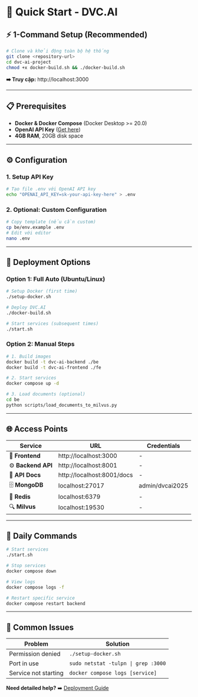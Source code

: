 # 🚀 Quick Start - DVC.AI

## ⚡ **1-Command Setup (Recommended)**

```bash
# Clone và khởi động toàn bộ hệ thống
git clone <repository-url>
cd dvc-ai-project
chmod +x docker-build.sh && ./docker-build.sh
```

**➡️ Truy cập:** http://localhost:3000

---

## 📋 **Prerequisites**

- **Docker & Docker Compose** (Docker Desktop >= 20.0)
- **OpenAI API Key** ([Get here](https://platform.openai.com/api-keys))
- **4GB RAM**, 20GB disk space

---

## ⚙️ **Configuration**

### 1. Setup API Key
```bash
# Tạo file .env với OpenAI API key
echo "OPENAI_API_KEY=sk-your-api-key-here" > .env
```

### 2. Optional: Custom Configuration
```bash
# Copy template (nếu cần custom)
cp be/env.example .env
# Edit với editor
nano .env
```

---

## 🐳 **Deployment Options**

### **Option 1: Full Auto (Ubuntu/Linux)**
```bash
# Setup Docker (first time)
./setup-docker.sh

# Deploy DVC.AI
./docker-build.sh

# Start services (subsequent times)
./start.sh
```

### **Option 2: Manual Steps**
```bash
# 1. Build images
docker build -t dvc-ai-backend ./be
docker build -t dvc-ai-frontend ./fe

# 2. Start services
docker compose up -d

# 3. Load documents (optional)
cd be
python scripts/load_documents_to_milvus.py
```

---

## 🌐 **Access Points**

| Service | URL | Credentials |
|---------|-----|-------------|
| 🎨 **Frontend** | http://localhost:3000 | - |
| ⚙️ **Backend API** | http://localhost:8001 | - |
| 📖 **API Docs** | http://localhost:8001/docs | - |
| 🗄️ **MongoDB** | localhost:27017 | admin/dvcai2025 |
| 🔴 **Redis** | localhost:6379 | - |
| 🔍 **Milvus** | localhost:19530 | - |

---

## 🎯 **Daily Commands**

```bash
# Start services
./start.sh

# Stop services  
docker compose down

# View logs
docker compose logs -f

# Restart specific service
docker compose restart backend
```

---

## 🔧 **Common Issues**

| Problem | Solution |
|---------|----------|
| Permission denied | `./setup-docker.sh` |
| Port in use | `sudo netstat -tulpn \| grep :3000` |
| Service not starting | `docker compose logs [service]` |

**Need detailed help?** ➡️ [Deployment Guide](DEPLOYMENT.md)